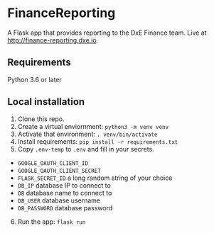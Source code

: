 # FinanceReporting

A Flask app that provides reporting to the DxE Finance team. Live at http://finance-reporting.dxe.io.

## Requirements
Python 3.6 or later

## Local installation
1. Clone this repo.
2. Create a virtual enviornment: ```python3 -m venv venv```
3. Activate that environment: ```. venv/bin/activate```
4. Install requirements: ```pip install -r requirements.txt```
5. Copy ```.env-temp``` to ```.env``` and fill in your secrets.
  * ```GOOGLE_OAUTH_CLIENT_ID```
  * ```GOOGLE_OAUTH_CLIENT_SECRET```
  * ```FLASK_SECRET_ID``` a long random string of your choice
  * ```DB_IP``` database IP to connect to
  * ```DB``` database name to connect to
  * ```DB_USER``` database username
  * ```DB_PASSWORD``` database password
6. Run the app: ```flask run```
